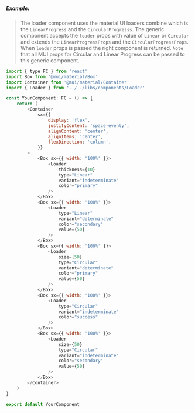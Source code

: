 ##### Example:

> The loader component uses the material UI loaders combine which is the `LinearProgress` and the `CircularProgresss`. The generic component accepts the `loader` props with value of `Linear` or `Circular` and extends the `LinearProgressProps` and the `CircularProgressProps`. When `loader` props is passed the right component is returned. `Note` that all MUI props for Circular and Linear Progress can be passed to this generic component.

```js
import { type FC } from 'react'
import Box from '@mui/material/Box'
import Container from '@mui/material/Container'
import { Loader } from '../../libs/components/Loader'

const YourComponent: FC = () => {
    return (
        <Container
            sx={{
                display: 'flex',
                justifyContent: 'space-evenly',
                alignContent: 'center',
                alignItems: 'center',
                flexDirection: 'column',
            }}
        >
            <Box sx={{ width: '100%' }}>
                <Loader
                    thickness={10}
                    type="Linear"
                    variant="indeterminate"
                    color="primary"
                />
            </Box>
            <Box sx={{ width: '100%' }}>
                <Loader
                    type="Linear"
                    variant="determinate"
                    color="secondary"
                    value={50}
                />
            </Box>
            <Box sx={{ width: '100%' }}>
                <Loader
                    size={50}
                    type="Circular"
                    variant="determinate"
                    color="primary"
                    value={50}
                />
            </Box>
            <Box sx={{ width: '100%' }}>
                <Loader
                    type="Circular"
                    variant="indeterminate"
                    color="success"
                />
            </Box>
            <Box sx={{ width: '100%' }}>
                <Loader
                    size={50}
                    type="Circular"
                    variant="indeterminate"
                    color="secondary"
                    value={50}
                />
            </Box>
        </Container>
    )
}

export default YourComponent
```
